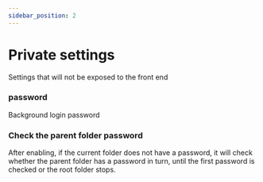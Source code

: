 ```yaml
---
sidebar_position: 2
---
```


# Private settings
Settings that will not be exposed to the front end
### password
Background login password
### Check the parent folder password
After enabling, if the current folder does not have a password, it will check whether the parent folder has a password in turn, until the first password is checked or the root folder stops.
